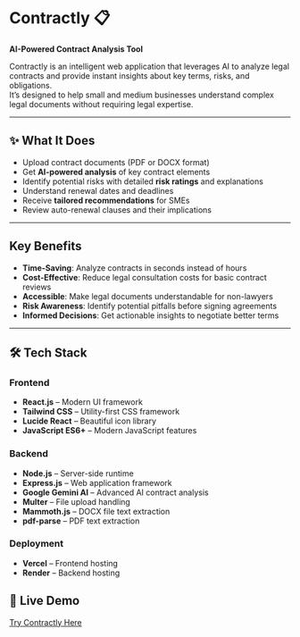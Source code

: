 # Contractly 📋  
**AI-Powered Contract Analysis Tool**

Contractly is an intelligent web application that leverages AI to analyze legal contracts and provide instant insights about key terms, risks, and obligations.  
It’s designed to help small and medium businesses understand complex legal documents without requiring legal expertise.  

---

## ✨ What It Does
-  Upload contract documents (PDF or DOCX format)  
-  Get **AI-powered analysis** of key contract elements  
-  Identify potential risks with detailed **risk ratings** and explanations  
-  Understand renewal dates and deadlines  
-  Receive **tailored recommendations** for SMEs  
-  Review auto-renewal clauses and their implications  

---

##  Key Benefits
-  **Time-Saving**: Analyze contracts in seconds instead of hours  
-  **Cost-Effective**: Reduce legal consultation costs for basic contract reviews  
-  **Accessible**: Make legal documents understandable for non-lawyers  
-  **Risk Awareness**: Identify potential pitfalls before signing agreements  
-  **Informed Decisions**: Get actionable insights to negotiate better terms  

---

## 🛠 Tech Stack

### Frontend
-  **React.js** – Modern UI framework  
-  **Tailwind CSS** – Utility-first CSS framework  
-  **Lucide React** – Beautiful icon library  
-  **JavaScript ES6+** – Modern JavaScript features  

### Backend
-  **Node.js** – Server-side runtime  
-  **Express.js** – Web application framework  
-  **Google Gemini AI** – Advanced AI contract analysis  
-  **Multer** – File upload handling  
-  **Mammoth.js** – DOCX file text extraction  
-  **pdf-parse** – PDF text extraction  

### Deployment
- **Vercel** – Frontend hosting  
- **Render** – Backend hosting  

## 🔗 Live Demo
[Try Contractly Here](https://contractly-nhu5.onrender.com)  